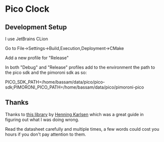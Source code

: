 # Pico Clock

## Development Setup

I use JetBrains CLion

Go to File->Settings->Build,Execution,Deployment->CMake

Add a new profile for "Release"

In both "Debug" and "Release" profiles add to the environment the path to the pico sdk and the pimoroni sdk as so:

PICO_SDK_PATH=/home/bassam/data/pico/pico-sdk;PIMORONI_PICO_PATH=/home/bassam/data/pico/pimoroni-pico

## Thanks

Thanks to [this library](https://codebender.cc/library/DS1302#DS1302.cpp)
by [Henning Karlsen](http://www.rinkydinkelectronics.com/) which was a great guide in figuring out what I was doing
wrong.

Read the datasheet carefully and multiple times, a few words could cost you hours if you don't pay attention to them.